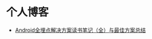 # 个人博客

 - [Android全埋点解决方案读书笔记（全）与最佳方案总结](https://blog.csdn.net/qq_35197917/article/details/108305780)